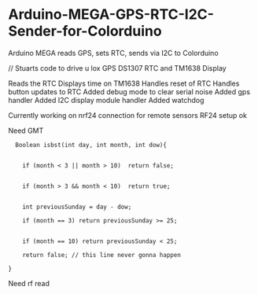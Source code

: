 # Arduino-MEGA-GPS-RTC-I2C-Sender-for-Colorduino
Arduino MEGA reads GPS, sets RTC, sends via I2C to Colorduino

// Stuarts code to drive u lox GPS DS1307 RTC and TM1638 Display

 Reads the RTC 
 Displays time on TM1638
 Handles reset of RTC
 Handles button updates to RTC
 Added debug mode to clear serial noise
 Added gps handler
 Added I2C display module handler
 Added watchdog

Currently working on nrf24 connection for remote sensors
 RF24 setup ok

Need GMT


      Boolean isbst(int day, int month, int dow){

        
        if (month < 3 || month > 10)  return false; 

        
        if (month > 3 && month < 10)  return true; 

        
        int previousSunday = day - dow;

        if (month == 3) return previousSunday >= 25;

        
        if (month == 10) return previousSunday < 25;

        return false; // this line never gonna happen

    }

Need rf read
